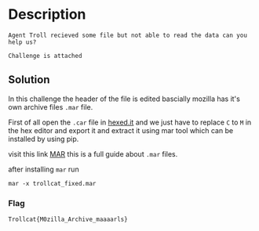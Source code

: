 # Description

```desc
Agent Troll recieved some file but not able to read the data can you help us?

Challenge is attached
```

## Solution

In this challenge the header of the file is edited bascially mozilla has it's own archive files `.mar` file.

First of all open the `.car` file in [hexed.it](https://hexed.it/) and we just have to replace `C` to `M` in the hex editor and export it and extract it using mar tool which can be installed by using pip.

visit this link [MAR](https://wiki.mozilla.org/Software_Update:MAR) this is a full guide about `.mar` files.

after installing `mar` run

`mar -x trollcat_fixed.mar`

### Flag

`Trollcat{M0zilla_Archive_maaaarls}`
